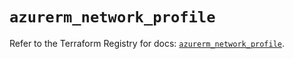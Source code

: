 # `azurerm_network_profile`

Refer to the Terraform Registry for docs: [`azurerm_network_profile`](https://registry.terraform.io/providers/hashicorp/azurerm/4.2.0/docs/resources/network_profile).
